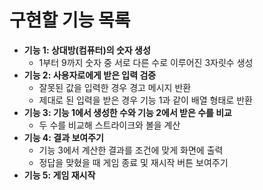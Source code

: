 # 구현할 기능 목록

* **기능 1: 상대방(컴퓨터)의 숫자 생성**
  * 1부터 9까지 숫자 중 서로 다른 수로 이루어진 3자릿수 생성
* **기능 2: 사용자로에게 받은 입력 검증**
  * 잘못된 값을 입력한 경우 경고 메시지 반환
  * 제대로 된 입력을 받은 경우 기능 1과 같이 배열 형태로 반환
* **기능 3: 기능 1에서 생성한 수와 기능 2에서 받은 수를 비교**
  * 두 수를 비교해 스트라이크와 볼을 계산
* **기능 4: 결과 보여주기**
  * 기능 3에서 계산한 결과를 조건에 맞게 화면에 출력
  * 정답을 맞혔을 때 게임 종료 및 재시작 버튼 보여주기
* **기능 5: 게임 재시작**

